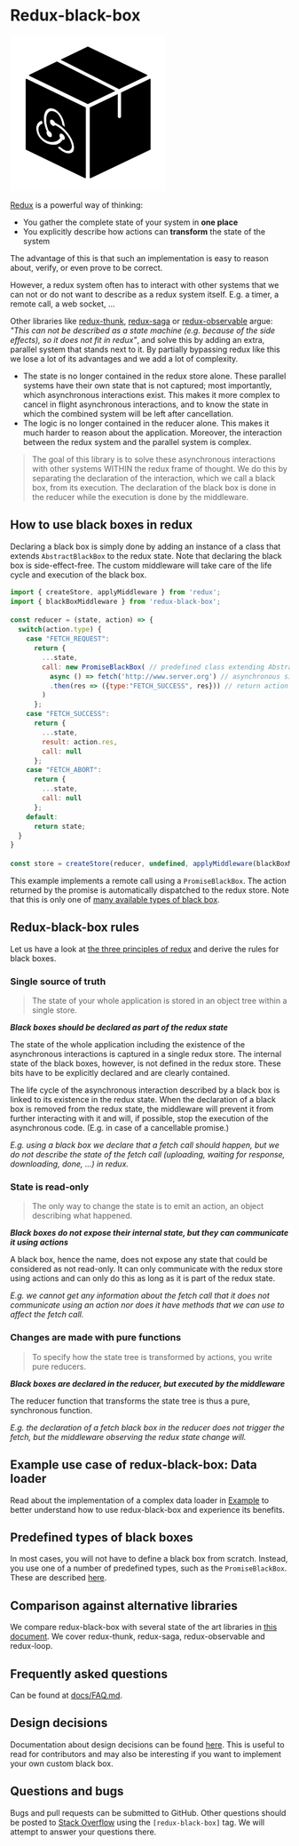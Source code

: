 # Redux-black-box
<img width="280px" src="./docs/src/logo-black-box-redux.svg" alt="logo">

[Redux](https://redux.js.org/) is a powerful way of thinking:

* You gather the complete state of your system in **one place**
* You explicitly describe how actions can **transform** the state of the system

The advantage of this is that such an implementation is easy to reason about, verify, or even prove to be correct.

However, a redux system often has to interact with other systems that we can not or do not want to describe as a redux system itself. 
E.g. a timer, a remote call, a web socket, ...

Other libraries like [redux-thunk](https://github.com/reduxjs/redux-thunk), [redux-saga](https://github.com/redux-saga/redux-saga) or [redux-observable](https://github.com/redux-observable/redux-observable) argue: 
_"This can not be described as a state machine (e.g. because of the side effects), so it does not fit in redux"_, and solve this by adding an extra, parallel system that stands next to it.
By partially bypassing redux like this we lose a lot of its advantages and we add a lot of complexity.

* The state is no longer contained in the redux store alone. 
These parallel systems have their own state that is not captured; most importantly, which asynchronous interactions exist.
This makes it more complex to cancel in flight asynchronous interactions, and to know the state in which the combined system will be left after cancellation.
* The logic is no longer contained in the reducer alone. 
This makes it much harder to reason about the application.
Moreover, the interaction between the redux system and the parallel system is complex.

> The goal of this library is to solve these asynchronous interactions with other systems WITHIN the redux frame of thought.
> We do this by separating the declaration of the interaction, which we call a black box, from its execution.
> The declaration of the black box is done in the reducer while the execution is done by the middleware.


## How to use black boxes in redux
Declaring a black box is simply done by adding an instance of a class that extends `AbstractBlackBox` to the redux state.
Note that declaring the black box is side-effect-free.
The custom middleware will take care of the life cycle and execution of the black box.

```javascript
import { createStore, applyMiddleware } from 'redux';
import { blackBoxMiddleware } from 'redux-black-box';

const reducer = (state, action) => {
  switch(action.type) {
    case "FETCH_REQUEST":
      return {
        ...state,
        call: new PromiseBlackBox( // predefined class extending AbstractBlackBox
          async () => fetch('http://www.server.org') // asynchronous side effect
          .then(res => ({type:"FETCH_SUCCESS", res})) // return action with results
        )
      };
    case "FETCH_SUCCESS":
      return {
        ...state,
        result: action.res,
        call: null
      };
    case "FETCH_ABORT":
      return {
        ...state,
        call: null
      };
    default:
      return state;
  }
}

const store = createStore(reducer, undefined, applyMiddleware(blackBoxMiddleware));
```

This example implements a remote call using a `PromiseBlackBox`. The action returned by the promise is automatically dispatched to the redux store.
 Note that this is only one of [many available types of black box](docs/BlackBoxes.md).


## Redux-black-box rules
Let us have a look at [the three principles of redux](https://redux.js.org/introduction/threeprinciples) and derive the rules for black boxes.

### Single source of truth
> The state of your whole application is stored in an object tree within a single store.

 ***Black boxes should be declared as part of the redux state***

The state of the whole application including the existence of the asynchronous interactions is captured in a single redux store.
The internal state of the black boxes, however, is not defined in the redux store. These bits have to be explicitly declared and are clearly contained.

The life cycle of the asynchronous interaction described by a black box is linked to its existence in the redux state.
When the declaration of a black box is removed from the redux state, the middleware will prevent it from further interacting with it and will, if possible, stop the execution of the asynchronous code. (E.g. in case of a cancellable promise.)

*E.g. using a black box we declare that a fetch call should happen, but we do not describe the state of the fetch call (uploading, waiting for response, downloading, done, ...) in redux.*

### State is read-only
>The only way to change the state is to emit an action, an object describing what happened.

***Black boxes do not expose their internal state, but they can communicate it using actions***

A black box, hence the name, does not expose any state that could be considered as not read-only.
It can only communicate with the redux store using actions and can only do this as long as it is part of the redux state.

*E.g. we cannot get any information about the fetch call that it does not communicate using an action nor does it have methods that we can use to affect the fetch call.*

### Changes are made with pure functions
>To specify how the state tree is transformed by actions, you write pure reducers.

***Black boxes are declared in the reducer, but executed by the middleware***

The reducer function that transforms the state tree is thus a pure, synchronous function. 

*E.g. the declaration of a fetch black box in the reducer does not trigger the fetch, but the middleware observing the redux state change will.*



## Example use case of redux-black-box: Data loader
Read about the implementation of a complex data loader in [Example](docs/Example.md) to better understand how to use redux-black-box and experience its benefits.


## Predefined types of black boxes
In most cases, you will not have to define a black box from scratch. 
Instead, you use one of a number of predefined types, such as the `PromiseBlackBox`.
These are described [here](docs/BlackBoxes.md).


## Comparison against alternative libraries
We compare redux-black-box with several state of the art libraries in [this document](docs/State-of-the-art-comparison.md).
We cover redux-thunk, redux-saga, redux-observable and redux-loop.


## Frequently asked questions
Can be found at [docs/FAQ.md](docs/FAQ.md).


## Design decisions
Documentation about design decisions  can be found [here](docs/Design-decisions.md). This is useful to read for contributors and may also be interesting if you want to implement your own custom black box.


## Questions and bugs
Bugs and pull requests can be submitted to GitHub.
Other questions should be posted to [Stack Overflow](https://stackoverflow.com/questions/tagged/redux-black-box) using the `[redux-black-box]` tag. 
We will attempt to answer your questions there.
